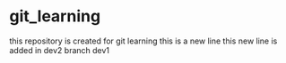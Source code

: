 git_learning
============

this repository is created for git learning
this is a new line
this new line is added in dev2 branch dev1

